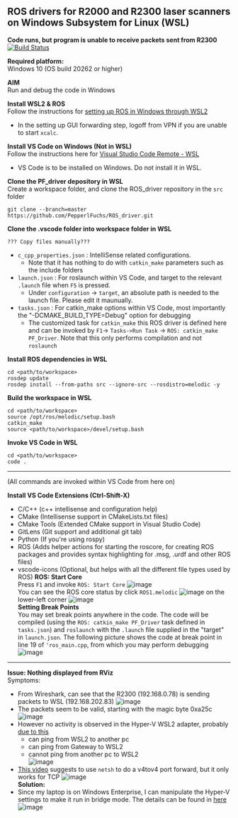 ## ROS drivers for R2000 and R2300 laser scanners on Windows Subsystem for Linux (WSL) 
**Code runs, but program is unable to receive packets sent from R2300**
[![Build Status](https://travis-ci.org/PepperlFuchs/ROS_driver.svg?branch=wsl-vscode)](https://github.com/wsaihopfsg/ROS_driver/tree/wsl-vscode)

**Required platform:**  
Windows 10 (OS build 20262 or higher)
  
**AIM**  
Run and debug the code in Windows

**Install WSL2 & ROS**  
Follow the instructions for [setting up ROS in Windows through WSL2](https://jack-kawell.com/2020/06/12/ros-wsl2/)
* In the setting up GUI forwarding step, logoff from VPN if you are unable to start `xcalc`.

**Install VS Code on Windows (Not in WSL)**  
Follow the instructions here for [Visual Studio Code Remote - WSL](https://code.visualstudio.com/docs/remote/wsl)
* VS Code is to be installed on Windows. Do not install it in WSL.

**Clone the PF_driver depository in WSL**  
Create a workspace folder, and clone the ROS_driver repository in the `src` folder
```
git clone --branch=master https://github.com/PepperlFuchs/ROS_driver.git
```
**Clone the .vscode folder into workspace folder in WSL**
```
??? Copy files manually???
```
  * `c_cpp_properties.json` : IntelliSense related configurations.
    - Note that it has nothing to do with `catkin_make` parameters such as the include folders
  * `launch.json` : For roslaunch within VS Code, and target to the relevant `.launch` file when `F5` is pressed.
    - Under `configuration` -> `target`, an absolute path is needed to the launch file. Please edit it maunually.
  * `tasks.json` : For catkin_make options within VS Code, most importantly the "-DCMAKE_BUILD_TYPE=Debug" option for debugging
    - The customized task for `catkin_make` this ROS driver is defined here and can be invoked by `F1`-> `Tasks->Run Task` -> `ROS: catkin_make PF_Driver`. Note that this only performs compilation and not `roslaunch`

**Install ROS dependencies in WSL**  
```
cd <path/to/workspace>
rosdep update
rosdep install --from-paths src --ignore-src --rosdistro=melodic -y
```
**Build the workspace in WSL**  
```
cd <path/to/workspace>
source /opt/ros/melodic/setup.bash
catkin_make
source <path/to/workspace>/devel/setup.bash
```
**Invoke VS Code in WSL**  
```
cd <path/to/workspace>
code .
```
---  
(All commands are invoked within VS Code from here on)  

**Install VS Code Extensions (Ctrl-Shift-X)**  
  * C/C++ (c++ intellisense and configuration help)
  * CMake (Intellisense support in CMakeLists.txt files)
  * CMake Tools (Extended CMake support in Visual Studio Code)
  * GitLens (Git support and additional git tab)
  * Python (If you're using rospy)
  * ROS (Adds helper actions for starting the roscore, for creating ROS packages and provides syntax highlighting for .msg, .urdf and other ROS files)
  * vscode-icons (Optional, but helps with all the different file types used by ROS)
**ROS: Start Core**  
Press `F1` and invoke `ROS: Start Core`
![image](https://user-images.githubusercontent.com/75309631/101986403-907a6c00-3cc8-11eb-8311-93fdc97a4b35.png)  
You can see the ROS core status by click `ROS1.melodic` ![image](https://user-images.githubusercontent.com/75309631/101986499-15fe1c00-3cc9-11eb-9b12-b87fa7b2d926.png)
on the lower-left corner
![image](https://user-images.githubusercontent.com/75309631/101986539-56f63080-3cc9-11eb-89b4-3d0084fe0e4d.png)  
**Setting Break Points**  
You may set break points anywhere in the code. The code will be compiled (using the `ROS: catkin_make PF_Driver` task defined in `tasks.json`) and `roslaunch` with the `.launch` file supplied in the "target" in `launch.json`. The following picture shows the code at break point in line 19 of `'ros_main.cpp`, from which you may perform debugging
![image](https://user-images.githubusercontent.com/75309631/101986850-7e4dfd00-3ccb-11eb-9a75-5e47ffeb82b9.png)  

---  
**Issue: Nothing displayed from RViz**  
Symptoms:
  * From Wireshark, can see that the R2300 (192.168.0.78) is sending packets to WSL (192.168.202.83)
    ![image](https://user-images.githubusercontent.com/75309631/102000901-23e28a00-3d27-11eb-8c11-0f9c7297cc1f.png)
  * The packets seem to be valid, starting with the magic byte 0xa25c
    ![image](https://user-images.githubusercontent.com/75309631/102000918-4a082a00-3d27-11eb-8cff-d63c2ff80451.png)
  * However no activity is observed in the Hyper-V WSL2 adapter, probably [due to this](https://docs.microsoft.com/en-us/windows/wsl/compare-versions#accessing-a-wsl-2-distribution-from-your-local-area-network-lan)
    - can ping from WSL2 to another pc
    - can ping from Gateway to WSL2
    - cannot ping from another pc to WSL2  
    ![image](https://user-images.githubusercontent.com/75309631/102061375-5f1bb080-3e2e-11eb-9ee6-fadcf629fb32.png)
  * [This video](https://www.youtube.com/watch?v=yCK3easuYm4) suggests to use `netsh` to do a v4tov4 port forward, but it only works for TCP
    ![image](https://user-images.githubusercontent.com/75309631/102082801-8a61c800-3e4d-11eb-9ab1-3dfdec305e1c.png)  
**Solution:**
  * Since my laptop is on Windows Enterprise, I can manipulate the Hyper-V settings to make it run in bridge mode. The details can be found in [here](https://github.com/microsoft/WSL/issues/4150#issuecomment-656407014)  
  ![image](https://user-images.githubusercontent.com/75309631/102197120-b0de3c80-3efb-11eb-9914-cf481ef990c4.png)

